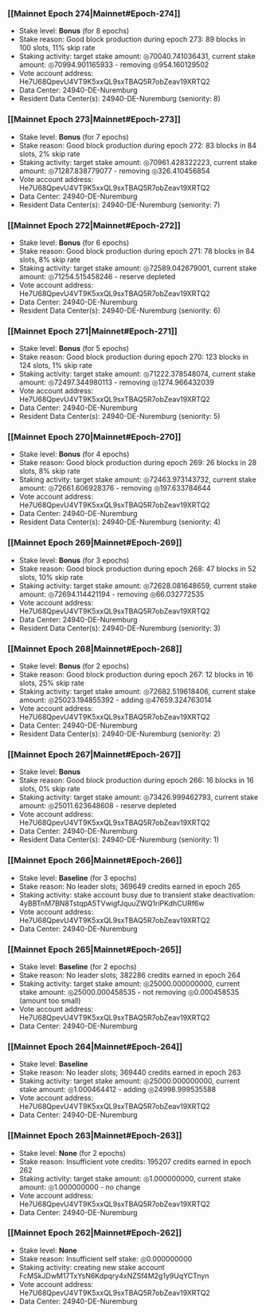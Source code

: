 ### [[Mainnet Epoch 274|Mainnet#Epoch-274]]
* Stake level: **Bonus** (for 8 epochs)
* Stake reason: Good block production during epoch 273: 89 blocks in 100 slots, 11% skip rate
* Staking activity: target stake amount: ◎70040.741036431, current stake amount: ◎70994.901165933 - removing ◎954.160129502
* Vote account address: He7U68QpevU4VT9K5xxQL9sxTBAQ5R7obZeav19XRTQ2
* Data Center: 24940-DE-Nuremburg
* Resident Data Center(s): 24940-DE-Nuremburg (seniority: 8)
### [[Mainnet Epoch 273|Mainnet#Epoch-273]]
* Stake level: **Bonus** (for 7 epochs)
* Stake reason: Good block production during epoch 272: 83 blocks in 84 slots, 2% skip rate
* Staking activity: target stake amount: ◎70961.428322223, current stake amount: ◎71287.838779077 - removing ◎326.410456854
* Vote account address: He7U68QpevU4VT9K5xxQL9sxTBAQ5R7obZeav19XRTQ2
* Data Center: 24940-DE-Nuremburg
* Resident Data Center(s): 24940-DE-Nuremburg (seniority: 7)
### [[Mainnet Epoch 272|Mainnet#Epoch-272]]
* Stake level: **Bonus** (for 6 epochs)
* Stake reason: Good block production during epoch 271: 78 blocks in 84 slots, 8% skip rate
* Staking activity: target stake amount: ◎72589.042679001, current stake amount: ◎71254.515458246 - reserve depleted
* Vote account address: He7U68QpevU4VT9K5xxQL9sxTBAQ5R7obZeav19XRTQ2
* Data Center: 24940-DE-Nuremburg
* Resident Data Center(s): 24940-DE-Nuremburg (seniority: 6)
### [[Mainnet Epoch 271|Mainnet#Epoch-271]]
* Stake level: **Bonus** (for 5 epochs)
* Stake reason: Good block production during epoch 270: 123 blocks in 124 slots, 1% skip rate
* Staking activity: target stake amount: ◎71222.378548074, current stake amount: ◎72497.344980113 - removing ◎1274.966432039
* Vote account address: He7U68QpevU4VT9K5xxQL9sxTBAQ5R7obZeav19XRTQ2
* Data Center: 24940-DE-Nuremburg
* Resident Data Center(s): 24940-DE-Nuremburg (seniority: 5)
### [[Mainnet Epoch 270|Mainnet#Epoch-270]]
* Stake level: **Bonus** (for 4 epochs)
* Stake reason: Good block production during epoch 269: 26 blocks in 28 slots, 8% skip rate
* Staking activity: target stake amount: ◎72463.973143732, current stake amount: ◎72661.606928376 - removing ◎197.633784644
* Vote account address: He7U68QpevU4VT9K5xxQL9sxTBAQ5R7obZeav19XRTQ2
* Data Center: 24940-DE-Nuremburg
* Resident Data Center(s): 24940-DE-Nuremburg (seniority: 4)
### [[Mainnet Epoch 269|Mainnet#Epoch-269]]
* Stake level: **Bonus** (for 3 epochs)
* Stake reason: Good block production during epoch 268: 47 blocks in 52 slots, 10% skip rate
* Staking activity: target stake amount: ◎72628.081648659, current stake amount: ◎72694.114421194 - removing ◎66.032772535
* Vote account address: He7U68QpevU4VT9K5xxQL9sxTBAQ5R7obZeav19XRTQ2
* Data Center: 24940-DE-Nuremburg
* Resident Data Center(s): 24940-DE-Nuremburg (seniority: 3)
### [[Mainnet Epoch 268|Mainnet#Epoch-268]]
* Stake level: **Bonus** (for 2 epochs)
* Stake reason: Good block production during epoch 267: 12 blocks in 16 slots, 25% skip rate
* Staking activity: target stake amount: ◎72682.519618406, current stake amount: ◎25023.194855392 - adding ◎47659.324763014
* Vote account address: He7U68QpevU4VT9K5xxQL9sxTBAQ5R7obZeav19XRTQ2
* Data Center: 24940-DE-Nuremburg
* Resident Data Center(s): 24940-DE-Nuremburg (seniority: 2)
### [[Mainnet Epoch 267|Mainnet#Epoch-267]]
* Stake level: **Bonus**
* Stake reason: Good block production during epoch 266: 16 blocks in 16 slots, 0% skip rate
* Staking activity: target stake amount: ◎73426.999462793, current stake amount: ◎25011.623648608 - reserve depleted
* Vote account address: He7U68QpevU4VT9K5xxQL9sxTBAQ5R7obZeav19XRTQ2
* Data Center: 24940-DE-Nuremburg
* Resident Data Center(s): 24940-DE-Nuremburg (seniority: 1)
### [[Mainnet Epoch 266|Mainnet#Epoch-266]]
* Stake level: **Baseline** (for 3 epochs)
* Stake reason: No leader slots; 369649 credits earned in epoch 265
* Staking activity: stake account busy due to transient stake deactivation: 4yBBTnM7BN8TstqpA5TVwigfJquuZWQ1riPKdhCURf6w
* Vote account address: He7U68QpevU4VT9K5xxQL9sxTBAQ5R7obZeav19XRTQ2
* Data Center: 24940-DE-Nuremburg
### [[Mainnet Epoch 265|Mainnet#Epoch-265]]
* Stake level: **Baseline** (for 2 epochs)
* Stake reason: No leader slots; 382286 credits earned in epoch 264
* Staking activity: target stake amount: ◎25000.000000000, current stake amount: ◎25000.000458535 - not removing ◎0.000458535 (amount too small)
* Vote account address: He7U68QpevU4VT9K5xxQL9sxTBAQ5R7obZeav19XRTQ2
* Data Center: 24940-DE-Nuremburg
### [[Mainnet Epoch 264|Mainnet#Epoch-264]]
* Stake level: **Baseline**
* Stake reason: No leader slots; 369440 credits earned in epoch 263
* Staking activity: target stake amount: ◎25000.000000000, current stake amount: ◎1.000464412 - adding ◎24998.999535588
* Vote account address: He7U68QpevU4VT9K5xxQL9sxTBAQ5R7obZeav19XRTQ2
* Data Center: 24940-DE-Nuremburg
### [[Mainnet Epoch 263|Mainnet#Epoch-263]]
* Stake level: **None** (for 2 epochs)
* Stake reason: Insufficient vote credits: 195207 credits earned in epoch 262
* Staking activity: target stake amount: ◎1.000000000, current stake amount: ◎1.000000000 - no change
* Vote account address: He7U68QpevU4VT9K5xxQL9sxTBAQ5R7obZeav19XRTQ2
* Data Center: 24940-DE-Nuremburg
### [[Mainnet Epoch 262|Mainnet#Epoch-262]]
* Stake level: **None**
* Stake reason: Insufficient self stake: ◎0.000000000
* Staking activity: creating new stake account FcMSkJDwM17TxYsN6Kdpqry4xNZSf4M2g1y9UqYCTnyn
* Vote account address: He7U68QpevU4VT9K5xxQL9sxTBAQ5R7obZeav19XRTQ2
* Data Center: 24940-DE-Nuremburg
